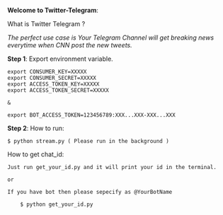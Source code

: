 **Welcome to Twitter-Telegram**:

What is Twitter Telegram ?

*The perfect use case is Your Telegram Channel will get breaking news everytime when CNN post the new tweets.*

**Step 1**: Export environment variable.

    export CONSUMER_KEY=XXXXX
    export CONSUMER_SECRET=XXXXX
    export ACCESS_TOKEN_KEY=XXXXX
    export ACCESS_TOKEN_SECRET=XXXXX

    &

    export BOT_ACCESS_TOKEN=123456789:XXX...XXX-XXX...XXX

**Step 2**: How to run:

    $ python stream.py ( Please run in the background )

How to get chat_id:

    Just run get_your_id.py and it will print your id in the terminal.

    or 

    If you have bot then please sepecify as @YourBotName
    
        $ python get_your_id.py
